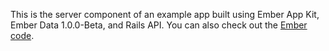 This is the server component of an example app built using Ember App Kit, Ember Data 1.0.0-Beta, and Rails API. You can also check out the [Ember code](https://github.com/rinoldsimon/Ember-App-Kit/tree/master/contacts-client).
